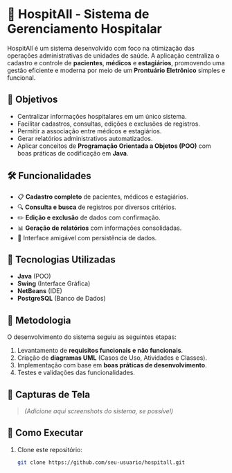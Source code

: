# 🏥 HospitAll - Sistema de Gerenciamento Hospitalar

HospitAll é um sistema desenvolvido com foco na otimização das operações administrativas de unidades de saúde. A aplicação centraliza o cadastro e controle de **pacientes**, **médicos** e **estagiários**, promovendo uma gestão eficiente e moderna por meio de um **Prontuário Eletrônico** simples e funcional.

## 🚀 Objetivos

- Centralizar informações hospitalares em um único sistema.
- Facilitar cadastros, consultas, edições e exclusões de registros.
- Permitir a associação entre médicos e estagiários.
- Gerar relatórios administrativos automatizados.
- Aplicar conceitos de **Programação Orientada a Objetos (POO)** com boas práticas de codificação em **Java**.

## 🛠️ Funcionalidades

- 📋 **Cadastro completo** de pacientes, médicos e estagiários.
- 🔍 **Consulta e busca** de registros por diversos critérios.
- ✏️ **Edição e exclusão** de dados com confirmação.
- 📊 **Geração de relatórios** com informações consolidadas.
- 💾 Interface amigável com persistência de dados.

## 🧩 Tecnologias Utilizadas

- **Java** (POO)
- **Swing** (Interface Gráfica)
- **NetBeans** (IDE)
- **PostgreSQL** (Banco de Dados)

## 🧠 Metodologia

O desenvolvimento do sistema seguiu as seguintes etapas:

1. Levantamento de **requisitos funcionais e não funcionais**.
2. Criação de **diagramas UML** (Casos de Uso, Atividades e Classes).
3. Implementação com base em **boas práticas de desenvolvimento**.
4. Testes e validações das funcionalidades.

## 📸 Capturas de Tela

> *(Adicione aqui screenshots do sistema, se possível)*

## 🧪 Como Executar

1. Clone este repositório:
   ```bash
   git clone https://github.com/seu-usuario/hospitall.git
